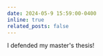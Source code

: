 ```yaml
---
date: 2024-05-9 15:59:00-0400
inline: true
related_posts: false
---
```


I defended my master's thesis!